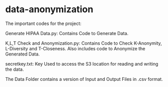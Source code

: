 # data-anonymization

The important codes for the project:

Generate HIPAA Data.py: Contains Code to Generate Data. 

K,L,T Check and Anonymization.py: Contains Code to Check K-Anonymity, L-Diversity and T-Closeness. Also includes code to Anonymize the Generated Data.

secretkey.txt: Key Used to access the S3 location for reading and writing the data.

The Data Folder contains a version of Input and Output Files in .csv format.
